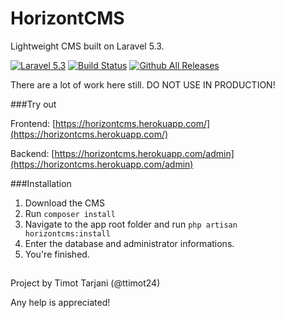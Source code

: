 # HorizontCMS

Lightweight CMS built on Laravel 5.3.

[![Laravel 5.3](https://img.shields.io/badge/Laravel-5.3-orange.svg)](http://laravel.com)
[![Build Status](https://travis-ci.org/ttimot24/HorizontCMS.svg?branch=master)](https://travis-ci.org/ttimot24/HorizontCMS)
[![Github All Releases](https://img.shields.io/github/downloads/ttimot24/horizontcms/total.svg)]()


There are a lot of work here still. DO NOT USE IN PRODUCTION!

###Try out

Frontend: [https://horizontcms.herokuapp.com/](https://horizontcms.herokuapp.com/)

Backend: [https://horizontcms.herokuapp.com/admin](https://horizontcms.herokuapp.com/admin)


###Installation

  1. Download the CMS
  2. Run ```composer install```
  3. Navigate to the app root folder and run ```php artisan horizontcms:install```
  4. Enter the database and administrator informations.
  5. You're finished.


##

Project by Timot Tarjani (@ttimot24)

Any help is appreciated!

